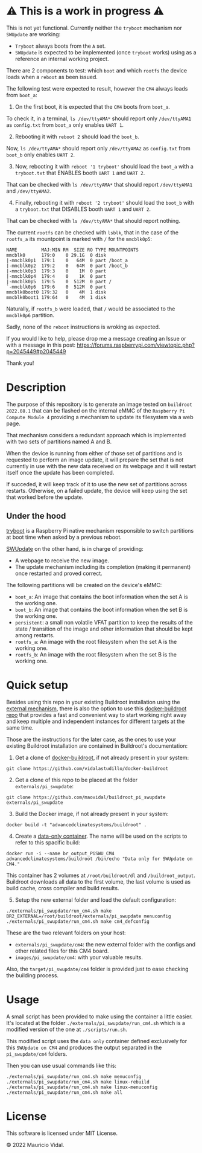 # ⚠️ This is a work in progress ⚠️

This is not yet functional. Currently neither the `tryboot` mechanism nor `SWUpdate` are working:

- `Tryboot` always boots from the `A` set.
- `SWUpdate` is expected to be implemented (once `tryboot` works) using as a reference an internal working project.

There are 2 components to test: which `boot` and which `rootfs` the device loads when a `reboot` as been issued.

The following test were expected to result, however the `CM4` always loads from `boot_a`:


1. On the first boot, it is expected that the `CM4` boots from `boot_a`.

To check it, in a terminal, `ls /dev/ttyAMA*` should report only `/dev/ttyAMA1` as `config.txt` from `boot_a` only enables `UART 1`.

2. Rebooting it with `reboot 2` should load the `boot_b`.

Now, `ls /dev/ttyAMA*` should report only `/dev/ttyAMA2` as `config.txt` from `boot_b` only enables `UART 2`.

3. Now, rebooting it with `reboot '1 tryboot'` should load the `boot_a` with a `tryboot.txt` that ENABLES booth `UART 1` and  `UART 2`.

That can be checked with `ls /dev/ttyAMA*` that should report `/dev/ttyAMA1` and `/dev/ttyAMA2`.

4. Finally, rebooting it with `reboot '2 tryboot'` should load the `boot_b` with a `tryboot.txt` that DISABLES booth `UART 1` and  `UART 2`.

That can be checked with `ls /dev/ttyAMA*` that should report nothing.


The current `rootfs` can be checked with `lsblk`, that in the case of the `rootfs_a` its mountpoint is marked with `/` for the `mmcblk0p5`:

```
NAME         MAJ:MIN RM  SIZE RO TYPE MOUNTPOINTS
mmcblk0      179:0    0 29.1G  0 disk 
|-mmcblk0p1  179:1    0   64M  0 part /boot_a
|-mmcblk0p2  179:2    0   64M  0 part /boot_b
|-mmcblk0p3  179:3    0    1M  0 part 
|-mmcblk0p4  179:4    0    1K  0 part 
|-mmcblk0p5  179:5    0  512M  0 part /
`-mmcblk0p6  179:6    0  512M  0 part 
mmcblk0boot0 179:32   0    4M  1 disk 
mmcblk0boot1 179:64   0    4M  1 disk 
```

Naturally, if `rootfs_b` were loaded, that `/` would be associated to the `mmcblk0p6` partition.

Sadly, none of the `reboot` instructions is wroking as expected.

If you would like to help, please drop me a message creating an Issue or with a message in this post: https://forums.raspberrypi.com/viewtopic.php?p=2045449#p2045449

Thank you!


# Description

The purpose of this repository is to generate an image tested on `buildroot 2022.08.1` that can be flashed on the internal eMMC of the `Raspberry Pi Compute Module 4` providing a mechanism to update its filesystem via a web page.

That mechanism considers a redundant approach which is implemented with two sets of partitions named A and B.

When the device is running from either of those set of partitions and is requested to perform an image update, it will prepare the set that is not currently in use with the new data received on its webpage and it will restart itself once the update has been completed.

If succeded, it will keep track of it to use the new set of partitions across restarts. Otherwise, on a failed update, the device will keep using the set that worked before the update.


## Under the hood

[tryboot][tryboot] is a Raspberry Pi native mechanism responsible to switch partitions at boot time when asked by a previous reboot.

[SWUpdate][swupdate] on the other hand, is in charge of providing:
- A webpage to receive the new image.
- The update mechanism including its completion (making it permanent) once restarted and proved correct.

The following partitions will be created on the device's eMMC:

- `boot_a`: An image that contains the boot information when the set A is the working one.
- `boot_b`: An image that contains the boot information when the set B is the working one.
- `persistent`: a small non volatile VFAT partition to keep the results of the state / transition of the image and other information that should be kept among restarts.
- `rootfs_a`: An image with the root filesystem when the set A is the working one.
- `rootfs_b`: An image with the root filesystem when the set B is the working one.


# Quick setup

Besides using this repo in your existing Buildroot installation using the [external mechanism][br2_external], there is also the option to use this [docker-buildroot repo][docker_buildroot] that provides a fast and convenient way to start working right away and keep multiple and independent instances for different targets at the same time.

Those are the instructions for the later case, as the ones to use your existing Buildroot installation are contained in Buildroot's documentation:

1. Get a clone of [docker-buildroot][docker_buildroot], if not already present in your system:

``` shell
git clone https://github.com/vidalastudillo/docker-buildroot
```

2. Get a clone of this repo to be placed at the folder `externals/pi_swupdate`:

``` shell
git clone https://github.com/maovidal/buildroot_pi_swupdate externals/pi_swupdate
```

3. Build the Docker image, if not already present in your system:

``` shell
docker build -t "advancedclimatesystems/buildroot" .
```

4. Create a [data-only container][data-only]. The name will be used on the scripts to refer to this spacific build:

``` shell
docker run -i --name br_output_PiSWU_CM4 advancedclimatesystems/buildroot /bin/echo "Data only for SWUpdate on CM4."
```

This container has 2 volumes at `/root/buildroot/dl` and `/buildroot_output`.
Buildroot downloads all data to the first volume, the last volume is used as build cache, cross compiler and build results.

5. Setup the new external folder and load the default configuration:

``` shell
./externals/pi_swupdate/run_cm4.sh make BR2_EXTERNAL=/root/buildroot/externals/pi_swupdate menuconfig
./externals/pi_swupdate/run_cm4.sh make cm4_defconfig
```

These are the two relevant folders on your host:

- `externals/pi_swupdate/cm4`: the new external folder with the configs and other related files for this CM4 board.
- `images/pi_swupdate/cm4`: with your valuable results.

Also, the `target/pi_swupdate/cm4` folder is provided just to ease checking the building process.


# Usage

A small script has been provided to make using the container a little easier.
It's located at the folder `./externals/pi_swupdate/run_cm4.sh` which is a modified version of the one at `./scripts/run.sh`.

This modified script uses the `data only` container defined exclusively for this `SWUpdate on CM4` and produces the output separated in the `pi_swupdate/cm4` folders.

Then you can use usual commands like this:

``` shell
./externals/pi_swupdate/run_cm4.sh make menuconfig
./externals/pi_swupdate/run_cm4.sh make linux-rebuild
./externals/pi_swupdate/run_cm4.sh make linux-menuconfig
./externals/pi_swupdate/run_cm4.sh make all
```


# License

This software is licensed under MIT License.

&copy; 2022 Mauricio Vidal.

[docker_buildroot]:https://github.com/vidalastudillo/docker-buildroot
[original_docker_buildroot_repo]:https://github.com/AdvancedClimateSystems/docker-buildroot
[buildroot]:http://buildroot.uclibc.org/
[data-only]:https://docs.docker.com/userguide/dockervolumes/
[br2_external]:http://buildroot.uclibc.org/downloads/manual/manual.html#outside-br-custom
[tryboot]:https://www.raspberrypi.com/documentation/computers/raspberry-pi.html#fail-safe-os-updates-tryboot
[uboot]:https://u-boot.readthedocs.io/en/latest/
[swupdate]:https://sbabic.github.io/swupdate/swupdate.html
